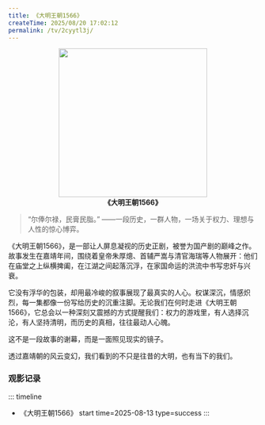 ```yaml
---
title: 《大明王朝1566》
createTime: 2025/08/20 17:02:12
permalink: /tv/2cyytl3j/
---
```


<p align="center">
  <img src="https://img1.baidu.com/it/u=2559542315,3369447634&fm=253&app=138&f=JPEG?w=800&h=841" width="300"><br>
  <b>《大明王朝1566》</b>
</p>

>“尔俸尔禄，民膏民脂。”
>——一段历史，一群人物，一场关于权力、理想与人性的惊心博弈。

《大明王朝1566》，是一部让人屏息凝视的历史正剧，被誉为国产剧的巅峰之作。故事发生在嘉靖年间，围绕着皇帝朱厚熜、首辅严嵩与清官海瑞等人物展开：他们在庙堂之上纵横捭阖，在江湖之间起落沉浮，在家国命运的洪流中书写忠奸与兴衰。

它没有浮华的包装，却用最冷峻的叙事展现了最真实的人心。权谋深沉，情感炽烈，每一集都像一份写给历史的沉重注脚。无论我们在何时走进《大明王朝1566》，它总会以一种深刻又震撼的方式提醒我们：权力的游戏里，有人选择沉沦，有人坚持清明，而历史的真相，往往最动人心魄。

这不是一段故事的谢幕，而是一面照见现实的镜子。

透过嘉靖朝的风云变幻，我们看到的不只是往昔的大明，也有当下的我们。

### 观影记录

::: timeline
- 《大明王朝1566》 start
  time=2025-08-13 type=success
:::
